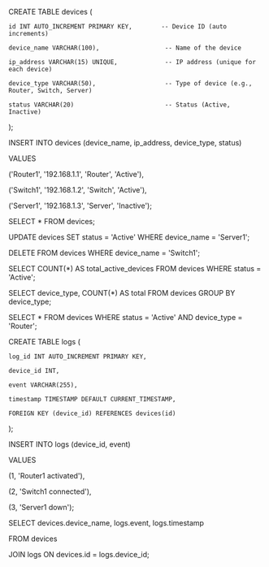 CREATE TABLE devices (

    id INT AUTO_INCREMENT PRIMARY KEY,        -- Device ID (auto increments)
    
    device_name VARCHAR(100),                  -- Name of the device
    
    ip_address VARCHAR(15) UNIQUE,             -- IP address (unique for each device)
    
    device_type VARCHAR(50),                   -- Type of device (e.g., Router, Switch, Server)
    
    status VARCHAR(20)                         -- Status (Active, Inactive)
);

INSERT INTO devices (device_name, ip_address, device_type, status) 

VALUES 

('Router1', '192.168.1.1', 'Router', 'Active'),

('Switch1', '192.168.1.2', 'Switch', 'Active'),

('Server1', '192.168.1.3', 'Server', 'Inactive');


SELECT * FROM devices;

UPDATE devices
SET status = 'Active'
WHERE device_name = 'Server1';

DELETE FROM devices
WHERE device_name = 'Switch1';

SELECT COUNT(*) AS total_active_devices FROM devices WHERE status = 'Active';

SELECT device_type, COUNT(*) AS total FROM devices
GROUP BY device_type;

SELECT * FROM devices
WHERE status = 'Active' AND device_type = 'Router';

CREATE TABLE logs (

    log_id INT AUTO_INCREMENT PRIMARY KEY,
    
    device_id INT,
    
    event VARCHAR(255),
    
    timestamp TIMESTAMP DEFAULT CURRENT_TIMESTAMP,
    
    FOREIGN KEY (device_id) REFERENCES devices(id)
    
);

INSERT INTO logs (device_id, event)

VALUES 

(1, 'Router1 activated'),

(2, 'Switch1 connected'),

(3, 'Server1 down');

SELECT devices.device_name, logs.event, logs.timestamp

FROM devices

JOIN logs ON devices.id = logs.device_id;
